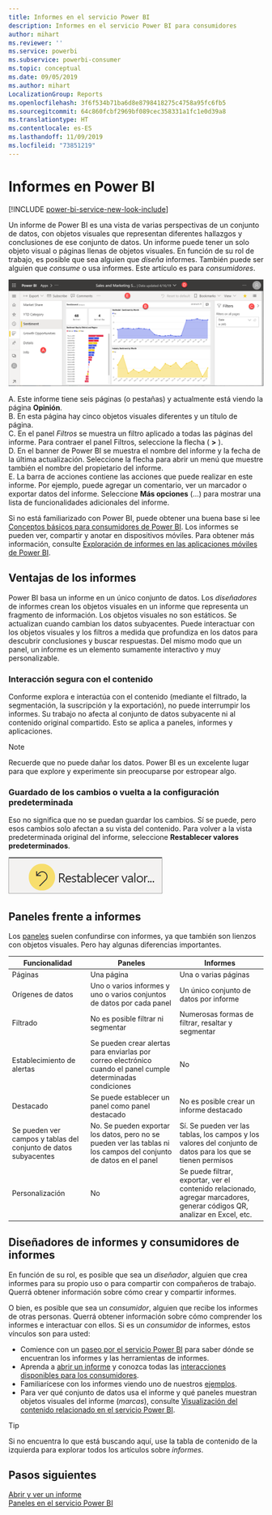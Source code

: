 ```yaml
---
title: Informes en el servicio Power BI
description: Informes en el servicio Power BI para consumidores
author: mihart
ms.reviewer: ''
ms.service: powerbi
ms.subservice: powerbi-consumer
ms.topic: conceptual
ms.date: 09/05/2019
ms.author: mihart
LocalizationGroup: Reports
ms.openlocfilehash: 3f6f534b71ba6d8e8798418275c4758a95fc6fb5
ms.sourcegitcommit: 64c860fcbf2969bf089cec358331a1fc1e0d39a8
ms.translationtype: HT
ms.contentlocale: es-ES
ms.lasthandoff: 11/09/2019
ms.locfileid: "73851219"
---
```

# <a name="reports-in-power-bi"></a>Informes en Power BI

[!INCLUDE [power-bi-service-new-look-include](../includes/power-bi-service-new-look-include.md)]

Un informe de Power BI es una vista de varias perspectivas de un conjunto de datos, con objetos visuales que representan diferentes hallazgos y conclusiones de ese conjunto de datos.  Un informe puede tener un solo objeto visual o páginas llenas de objetos visuales. En función de su rol de trabajo, es posible que sea alguien que *diseña* informes. También puede ser alguien que *consume* o usa informes. Este artículo es para *consumidores*.

![Captura de pantalla de la página de un informe.](./media/end-user-reports/power-bi-report.png)

A. Este informe tiene seis páginas (o pestañas) y actualmente está viendo la página **Opinión**.    
B. En esta página hay cinco objetos visuales diferentes y un título de página.    
C. En el panel *Filtros* se muestra un filtro aplicado a todas las páginas del informe. Para contraer el panel Filtros, seleccione la flecha ( **>** ).    
D. En el banner de Power BI se muestra el nombre del informe y la fecha de la última actualización. Seleccione la flecha para abrir un menú que muestre también el nombre del propietario del informe.    
E. La barra de acciones contiene las acciones que puede realizar en este informe.  Por ejemplo, puede agregar un comentario, ver un marcador o exportar datos del informe.  Seleccione **Más opciones** (...) para mostrar una lista de funcionalidades adicionales del informe.    

Si no está familiarizado con Power BI, puede obtener una buena base si lee [Conceptos básicos para consumidores de Power BI](end-user-basic-concepts.md). Los informes se pueden ver, compartir y anotar en dispositivos móviles. Para obtener más información, consulte [Exploración de informes en las aplicaciones móviles de Power BI](mobile/mobile-reports-in-the-mobile-apps.md).

## <a name="advantages-of-reports"></a>Ventajas de los informes

Power BI basa un informe en un único conjunto de datos. Los *diseñadores* de informes crean los objetos visuales en un informe que representa un fragmento de información. Los objetos visuales no son estáticos.  Se actualizan cuando cambian los datos subyacentes. Puede interactuar con los objetos visuales y los filtros a medida que profundiza en los datos para descubrir conclusiones y buscar respuestas. Del mismo modo que un panel, un informe es un elemento sumamente interactivo y muy personalizable.

### <a name="safely-interact-with-content"></a>Interacción segura con el contenido

Conforme explora e interactúa con el contenido (mediante el filtrado, la segmentación, la suscripción y la exportación), no puede interrumpir los informes. Su trabajo no afecta al conjunto de datos subyacente ni al contenido original compartido. Esto se aplica a paneles, informes y aplicaciones.

> [!NOTE]
> Recuerde que no puede dañar los datos. Power BI es un excelente lugar para que explore y experimente sin preocuparse por estropear algo.

### <a name="save-your-changes-or-revert-to-the-default-settings"></a>Guardado de los cambios o vuelta a la configuración predeterminada

Eso no significa que no se puedan guardar los cambios. Sí se puede, pero esos cambios solo afectan a su vista del contenido. Para volver a la vista predeterminada original del informe, seleccione **Restablecer valores predeterminados**.

![Captura de pantalla del icono Volver al valor predeterminado.](./media/end-user-reports/power-bi-reset.png)

## <a name="dashboards-versus-reports"></a>Paneles frente a informes

Los [paneles](end-user-dashboards.md) suelen confundirse con informes, ya que también son lienzos con objetos visuales. Pero hay algunas diferencias importantes.  

| **Funcionalidad** | **Paneles** | **Informes** |
| --- | --- | --- |
| Páginas |Una página |Una o varias páginas |
| Orígenes de datos |Uno o varios informes y uno o varios conjuntos de datos por cada panel |Un único conjunto de datos por informe |
| Filtrado |No es posible filtrar ni segmentar |Numerosas formas de filtrar, resaltar y segmentar |
| Establecimiento de alertas |Se pueden crear alertas para enviarlas por correo electrónico cuando el panel cumple determinadas condiciones |No |
| Destacado |Se puede establecer un panel como panel destacado |No es posible crear un informe destacado |
| Se pueden ver campos y tablas del conjunto de datos subyacentes |No. Se pueden exportar los datos, pero no se pueden ver las tablas ni los campos del conjunto de datos en el panel |Sí. Se pueden ver las tablas, los campos y los valores del conjunto de datos para los que se tienen permisos |
| Personalización |No  |Se puede filtrar, exportar, ver el contenido relacionado, agregar marcadores, generar códigos QR, analizar en Excel, etc. |

<!--| Available in Power BI Desktop |No |Yes, can create and view reports in Desktop |
| Pinning |Can pin existing visuals (tiles) only from current dashboard to your other dashboards |Can pin visuals (as tiles) to any of your dashboards. Can pin entire report pages to any of your dashboards. | -->

## <a name="report-designers-and-report-consumers"></a>Diseñadores de informes y consumidores de informes

En función de su rol, es posible que sea un *diseñador*, alguien que crea informes para su propio uso o para compartir con compañeros de trabajo. Querrá obtener información sobre cómo crear y compartir informes.

O bien, es posible que sea un *consumidor*, alguien que recibe los informes de otras personas. Querrá obtener información sobre cómo comprender los informes e interactuar con ellos. Si es un *consumidor* de informes, estos vínculos son para usted:

* Comience con un [paseo por el servicio Power BI](end-user-basic-concepts.md) para saber dónde se encuentran los informes y las herramientas de informes.
* Aprenda a [abrir un informe](end-user-report-open.md) y conozca todas las [interacciones disponibles para los consumidores](end-user-reading-view.md).
* Familiarícese con los informes viendo uno de nuestros [ejemplos](../sample-tutorial-connect-to-the-samples.md).  
* Para ver qué conjunto de datos usa el informe y qué paneles muestran objetos visuales del informe (*marcas*), consulte [Visualización del contenido relacionado en el servicio Power BI](end-user-related.md).

> [!TIP]
> Si no encuentra lo que está buscando aquí, use la tabla de contenido de la izquierda para explorar todos los artículos sobre *informes*.

## <a name="next-steps"></a>Pasos siguientes

[Abrir y ver un informe](end-user-report-open.md)    
[Paneles en el servicio Power BI](end-user-dashboards.md)